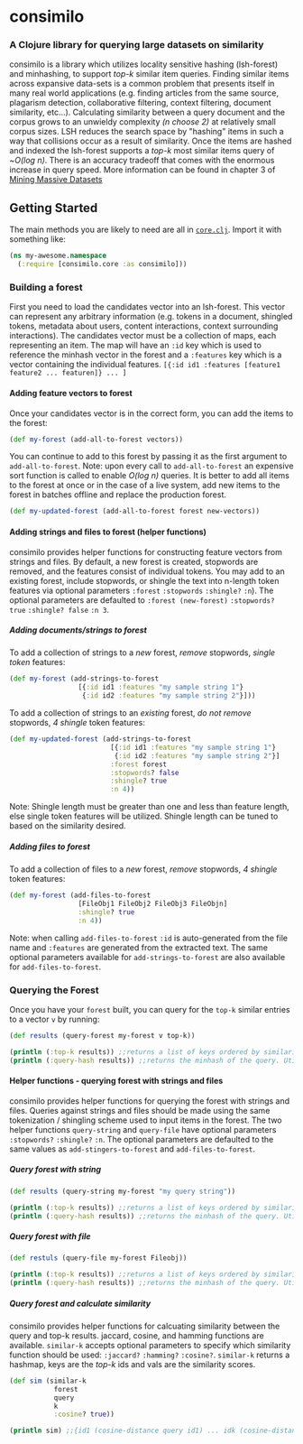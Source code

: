 # consimilo

### A Clojure library for querying large datasets on similarity

consimilo is a library which utilizes locality sensitive hashing (lsh-forest) and minhashing, to support 
*top-k* similar item queries. Finding similar items across expansive data-sets is a common problem that presents itself 
in many real world applications (e.g. finding articles from the same source, plagarism detection, collaborative filtering, 
context filtering, document similarity, etc...). Calculating similarity between a query document and the corpus grows to 
an unwieldy complexity *(n choose 2)* at relatively small corpus sizes. LSH reduces the search space by "hashing" items 
in such a way that collisions occur as a result of similarity. Once the items are hashed and indexed the lsh-forest 
supports a *top-k* most similar items query of ~*O(log n)*. There is an accuracy tradeoff that comes with the enormous 
increase in query speed. More information can be found in chapter 3 of 
[Mining Massive Datasets](http://infolab.stanford.edu/~ullman/mmds/ch3.pdf)


## Getting Started

The main methods you are likely to need are all in [`core.clj`](./src/consimilo/core.clj).
Import it with something like:

```clojure
(ns my-awesome.namespace
  (:require [consimilo.core :as consimilo]))
```

### Building a forest

First you need to load the candidates vector into an lsh-forest. This vector can represent any arbitrary information 
(e.g. tokens in a document, shingled tokens, metadata about users, content interactions, context surrounding 
interactions). The candidates vector must be a collection of maps, each representing an item. The map will have an 
`:id` key which is used to reference the minhash vector in the forest and a `:features` key which is a vector 
containing the individual features. `[{:id id1 :features [feature1 feature2 ... featuren]} ... ]`

#### Adding feature vectors to forest

Once your candidates vector is in the correct form, you can add the items to the forest:

```clojure
(def my-forest (add-all-to-forest vectors))
```

You can continue to add to this forest by passing it as the first argument to `add-all-to-forest`.
Note: upon every call to `add-all-to-forest` an expensive sort function is called to enable *O(log n)* queries. It is 
better to add all items to the forest at once or in the case of a live system, add new items to the forest in batches 
offline and replace the production forest.

```clojure
(def my-updated-forest (add-all-to-forest forest new-vectors))
```

#### Adding strings and files to forest (helper functions)

consimilo provides helper functions for constructing feature vectors from strings and files. By default, a new forest is 
created, stopwords are removed, and the features consist of individual tokens. You may add to an existing forest, 
include stopwords, or shingle the text into n-length token features via optional parameters `:forest` `:stopwords` 
`:shingle?` `:n`). The optional parameters are defaulted to `:forest (new-forest)` `:stopwords? true` `:shingle? false` 
`:n 3`.

##### Adding documents/strings to forest

To add a collection of strings to a *new* forest, *remove* stopwords, *single token* features:

```clojure
(def my-forest (add-strings-to-forest
                 [{:id id1 :features "my sample string 1"}
                  {:id id2 :features "my sample string 2"}]))
```

To add a collection of strings to an *existing* forest, *do not remove* stopwords, *4 shingle* token features: 

```clojure
(def my-updated-forest (add-strings-to-forest
                         [{:id id1 :features "my sample string 1"}
                          {:id id2 :features "my sample string 2"}]
                         :forest forest
                         :stopwords? false
                         :shingle? true
                         :n 4))
``` 
Note: Shingle length must be greater than one and less than feature length, else single token features will be utilized. 
Shingle length can be tuned to based on the similarity desired.

##### Adding files to forest
To add a collection of files to a *new* forest, *remove* stopwords, *4 shingle* token features:

```clojure
(def my-forest (add-files-to-forest
                 [FileObj1 FileObj2 FileObj3 FileObjn]
                 :shingle? true
                 :n 4))
```
Note: when calling `add-files-to-forest` `:id` is auto-generated from the file name and `:features` are generated from 
the extracted text. The same optional parameters available for `add-strings-to-forest` are also available for 
`add-files-to-forest`.

### Querying the Forest

Once you have your `forest` built, you can query for the `top-k` similar entries to
a vector `v` by running:

```clojure
(def results (query-forest my-forest v top-k))

(println (:top-k results)) ;;returns a list of keys ordered by similarity
(println (:query-hash results)) ;;returns the minhash of the query. Utilized to calculate similarity.
```  

#### Helper functions - querying forest with strings and files

consimilo provides helper functions for querying the forest with strings and files. Queries against strings and files 
should be made using the same tokenization / shingling scheme used to input items in the forest. The two helper 
functions `query-string` and `query-file` have optional parameters `:stopwords?` `:shingle?` `:n`. The optional 
parameters are defaulted to the same values as `add-stingers-to-forest` and `add-files-to-forest`.

##### Query forest with string

```clojure
(def results (query-string my-forest "my query string"))

(println (:top-k results)) ;;returns a list of keys ordered by similarity
(println (:query-hash results)) ;;returns the minhash of the query. Utilized to calculate similarity.
```  
##### Query forest with file

```clojure
(def restuls (query-file my-forest Fileobj))

(println (:top-k results)) ;;returns a list of keys ordered by similarity
(println (:query-hash results)) ;;returns the minhash of the query. Utilized to calculate similarity.
  ```
  
##### Query forest and calculate similarity

consimilo provides helper functions for calcuating similarity between the query and top-k results. jaccard, cosine, 
and hamming functions are available. `similar-k` accepts optional parameters to specify which similarity function 
should be used: `:jaccard?` `:hamming?` `:cosine?`. `similar-k` returns a hashmap, keys are the *top-k* ids and vals are 
the similarity scores.

```clojure
(def sim (similar-k 
           forest
           query
           k
           :cosine? true))

(println sim) ;;{id1 (cosine-distance query id1) ... idk (cosine-distance query idk}
```
 


